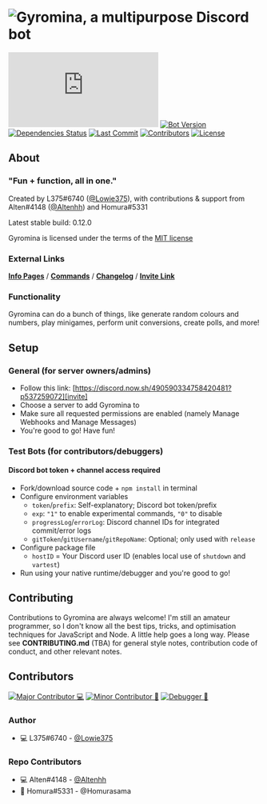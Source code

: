 # ​ ![Gyromina, a multipurpose Discord bot][gyro-banner]

[![Discord.js Version][djs-img]][djs-link]
[![Bot Version][version-img]](package.json)
[![Dependencies Status][dependency-img]][dependency-link]
[![Last Commit][commit-img]][commit-img]
[![Contributors][contributors-img]][contributors-link]
[![License][license-img]](LICENSE)

## About

### "Fun + function, all in one."

Created by L375#6740 \([@Lowie375](https://www.github.com/Lowie375)\), with contributions & support from Alten#4148 \([@Altenhh](https://www.github.com/Altenhh)\) and Homura#5331

Latest stable build: 0.12.0

Gyromina is licensed under the terms of the [MIT license](LICENSE)

### External Links

**[Info Pages][info]** / **[Commands][commands]** / **[Changelog][log]** / **[Invite Link][invite]**

### Functionality

Gyromina can do a bunch of things, like generate random colours and numbers, play minigames, perform unit conversions, create polls, and more!

## Setup

### General (for server owners/admins)

* Follow this link: [https://discord.now.sh/490590334758420481?p537259072][invite]
* Choose a server to add Gyromina to
* Make sure all requested permissions are enabled (namely Manage Webhooks and Manage Messages)
* You're good to go! Have fun!

### Test Bots (for contributors/debuggers)

#### Discord bot token + channel access required

* Fork/download source code + `npm install` in terminal
* Configure environment variables
  * `token`/`prefix`: Self-explanatory; Discord bot token/prefix
  * `exp`: `"1"` to enable experimental commands, `"0"` to disable
  * `progressLog`/`errorLog`: Discord channel IDs for integrated commit/error logs
  * `gitToken`/`gitUsername`/`gitRepoName`: Optional; only used with `release`
* Configure package file
  * `hostID` = Your Discord user ID (enables local use of `shutdown` and `vartest`)
* Run using your native runtime/debugger and you're good to go!

## Contributing

Contributions to Gyromina are always welcome! I'm still an amateur programmer, so I don't know all the best tips, tricks, and optimisation techniques for JavaScript and Node. A little help goes a long way.
Please see **CONTRIBUTING.md** (TBA) for general style notes, contribution code of conduct, and other relevant notes.

## Contributors

[![Major Contributor 💻][maj-contrib-label]][maj-contrib-label]
[![Minor Contributor 📗][min-contrib-label]][min-contrib-label]
[![Debugger 🦟][debugger-label]][debugger-label]

### Author

* 💻 L375#6740 - [@Lowie375](https://www.github.com/Lowie375)

### Repo Contributors

* 💻 Alten#4148 - [@Altenhh](https://www.github.com/Altenhh)
* 📗 Homura#5331 - @Homurasama

<!-- ### Helpers -->

<!-- ### Testers -->

<!-- Links + images -->
[commands]: https://lx375.weebly.com/gyro-commands
[gyro-banner]: https://cdn.discordapp.com/attachments/429364141355171840/703428268501762119/GyrominaPlasmaBanner.png
[info]: https://lx375.weebly.com/gyromina
[invite]: https://discord.now.sh/490590334758420481?p537259072
[log]: https://lx375.weebly.com/gyro-log

[djs-link]: https://discord.js.org
[dependency-link]: https://david-dm.org/Lowie375/Gyromina
[contributors-link]: https://github.com/Lowie375/Gyromina/graphs/contributors

[djs-img]: https://img.shields.io/github/package-json/dependency-version/Lowie375/Gyromina/discord.js
[version-img]: https://img.shields.io/github/package-json/v/Lowie375/Gyromina
[dependency-img]: https://david-dm.org/Lowie375/Gyromina.svg
[commit-img]: https://img.shields.io/github/last-commit/Lowie375/Gyromina/0.12.0
[contributors-img]: https://img.shields.io/github/contributors/Lowie375/Gyromina
[license-img]: https://img.shields.io/github/license/Lowie375/Gyromina

[maj-contrib-label]: https://img.shields.io/badge/major%20contributor-%F0%9F%92%BB-7effaf
[min-contrib-label]: https://img.shields.io/badge/minor%20contributor-%F0%9F%93%97-7effaf
[debugger-label]: https://img.shields.io/badge/debugger-%F0%9F%A6%9F-7effaf
